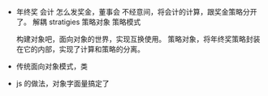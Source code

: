 - 年终奖  会计
  怎么发奖金，董事会
  不经意间，将会计的计算，跟奖金策略分开了。
  解耦
  stratigies 策略对象
  策略模式

  构建对象吧，面向对象的世界，实现互换使用。
  策略对象，将年终奖策略封装在它的内部，实现了计算和策略的分离。

- 传统面向对象模式，类
- js 的做法，对象字面量搞定了